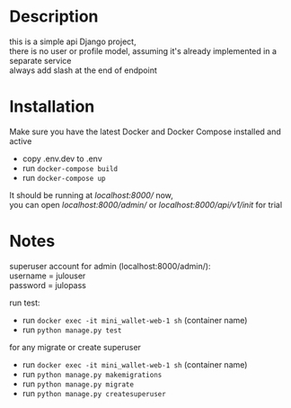 
# Description
this is a simple api Django project,   
there is no user or profile model, assuming it's already implemented in a separate service    
always add slash at the end of endpoint   



# Installation
Make sure you have the latest Docker and Docker Compose installed and active
- copy .env.dev to .env
- run `docker-compose build`
- run `docker-compose up`

It should be running at *localhost:8000/* now,     
you can open *localhost:8000/admin/* or *localhost:8000/api/v1/init* for trial   



# Notes
superuser account for admin (localhost:8000/admin/):    
username = julouser   
password = julopass   

run test:   
- run `docker exec -it mini_wallet-web-1 sh` (container name)
- run `python manage.py test`

for any migrate or create superuser
- run `docker exec -it mini_wallet-web-1 sh` (container name)
- run `python manage.py makemigrations`
- run `python manage.py migrate`
- run `python manage.py createsuperuser`  

